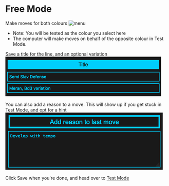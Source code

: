 # Free Mode

Make moves for both colours
![menu](../assets/free-mode-movement.gif)

- Note: You will be tested as the colour you select here
- The computer will make moves on behalf of the opposite colour in Test Mode.

Save a title for the line, and an optional variation
![title](../assets/free-mode-title.png)

You can also add a reason to a move. This will show up if you get stuck in Test Mode, and opt for a hint
![reason](../assets/free-mode-reason.png)

Click Save when you're done, and head over to [Test Mode](./test-mode.md)
